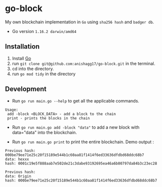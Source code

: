 # go-block

My own blockchain implementation in `Go` using `sha256 hash` and `badger db`.

- Go version `1.16.2 darwin/amd64`

## Installation

1. Install [Go](https://golang.org/)
2. run `git clone git@github.com:anishagg17/go-block.git` in the terminal.
3. cd into the directory.
4. run `go mod tidy` in the directory

## Development

-  Run `go run main.go --help` to get all the applicable commands.
```
Usage: 
 add -block <BLOCK_DATA> - add a block to the chain
 print - prints the blocks in the chain
```

-  Run `go run main.go add -block "data"` to add a new block with data="data" into the blockchain.

-  Run `go run main.go print` to print the entire blockchain. Demo output :   
```
Previous hash: 000be79ee71e25c20f15189e544b1c60aa81f1414f6ed33636dfdbd68ddc68b7
data: hexxx
hash: 0001c19e5f888aab7e502de21c3dabe93192695ea46a6b00797da84b3c23ec28

Previous hash: 
data: Origin
hash: 000be79ee71e25c20f15189e544b1c60aa81f1414f6ed33636dfdbd68ddc68b7
```
